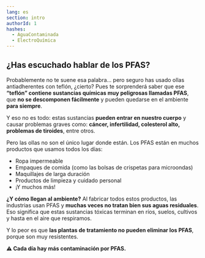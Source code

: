 ```yaml
---
lang: es
section: intro
authorId: 1
hashes:
  - AguaContaminada
  - ElectroQuímica
---
```


## ¿Has escuchado hablar de los PFAS?

Probablemente no te suene esa palabra… pero seguro has usado ollas antiadherentes con teflón, ¿cierto? Pues te sorprenderá saber que ese **“teflón” contiene sustancias químicas muy peligrosas llamadas PFAS**, que **no se descomponen fácilmente** y pueden quedarse en el ambiente **para siempre**.

Y eso no es todo: estas sustancias **pueden entrar en nuestro cuerpo** y causar problemas graves como: **cáncer, infertilidad, colesterol alto, problemas de tiroides**, entre otros.

Pero las ollas no son el único lugar donde están. Los PFAS están en muchos productos que usamos todos los días:

- Ropa impermeable
- Empaques de comida (como las bolsas de crispetas para microondas)
- Maquillajes de larga duración
- Productos de limpieza y cuidado personal
- ¡Y muchos más!

**¿Y cómo llegan al ambiente?** Al fabricar todos estos productos, las industrias usan PFAS y **muchas veces no tratan bien sus aguas residuales**. Eso significa que estas sustancias tóxicas terminan en ríos, suelos, cultivos y hasta en el aire que respiramos.

Y lo peor es que **las plantas de tratamiento no pueden eliminar los PFAS**, porque son muy resistentes.

**⚠️ Cada día hay más contaminación por PFAS.**
